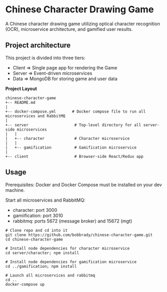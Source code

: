 # Chinese Character Drawing Game
A Chinese character drawing game utilizing optical character recognition (OCR), microservice architecture, and gamified user results.


## Project architecture
This project is divided into three tiers:
* Client => Single page app for rendering the Game
* Server => Event-driven microservices
* Data => MongoDB for storing game and user data

**Project Layout**
```
chinese-character-game
+-- README.md  
|
+-- docker-compose.yml       # Docker compose file to run all microservices and RabbitMQ  
|
+-- server                    # Top-level directory for all server-side microservices
|   |
|   +-- character             # Character microservice             
|   |
|   +-- gamification          # Gamification microservice
|
+-- client                    # Browser-side React/Redux app             
```

## Usage
Prerequisites: Docker and Docker Compose must be installed on your dev machine.

Start all microservices and RabbitMQ:
* character: port 3000
* gamiification: port 3010
* rabbitmq: ports 5672 (message broker) and 15672 (mgt)

```
# Clone repo and cd into it
git clone https://github.com/bobbrady/chinese-character-game.git
cd chinese-character-game

# Install node dependencies for character microservice
cd server/character; npm install

# Install node dependencies for gamification microservice
cd ../gamification; npm install

# Launch all microservices and rabbitmq
cd ..
docker-compose up
```
